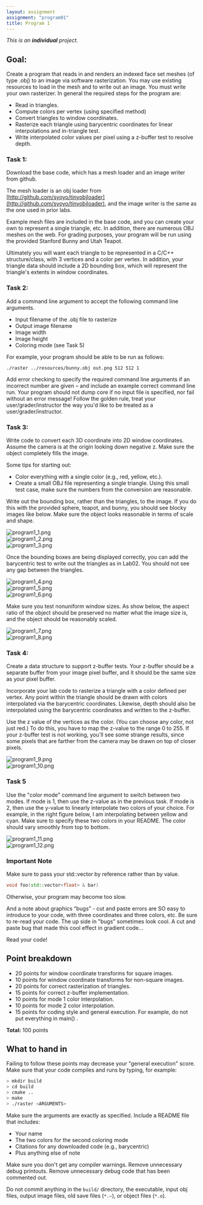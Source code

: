 ```yaml
---
layout: assignment
assignment: "program01"
title: Program 1
---
```


*This is an **individual** project.*


## Goal:

Create a program that reads in and renders an indexed face set meshes (of type .obj) to an image via software rasterization.
You may use existing resources to load in the mesh and to write out an image.
You must write your own rasterizer.
In general the required steps for the program are:

- Read in triangles.
- Compute colors per vertex (using specified method)
- Convert triangles to window coordinates.
- Rasterize each triangle using barycentric coordinates for linear interpolations and in-triangle test.
- Write interpolated color values per pixel using a z-buffer test to resolve depth.


### Task 1:

Download the base code, which has a mesh loader and an image writer from github.

The mesh loader is an obj loader from [http://github.com/syoyo/tinyobjloader](http://github.com/syoyo/tinyobjloader),
and the image writer is the same as the one used in prior labs.

Example mesh files are included in the base code, and you can create your own to represent a single triangle, etc.
In addition, there are numerous OBJ meshes on the web.
For grading purposes, your program will be run using the provided Stanford Bunny and Utah Teapot.

Ultimately you will want each triangle to be represented in a C/C++ structure/class, with 3 vertices and a color per vertex.
In addition, your triangle data should include a 2D bounding box, which will represent the triangle's extents in window coordinates.

### Task 2:

Add a command line argument to accept the following command line arguments.

- Input filename of the .obj file to rasterize
- Output image filename
- Image width
- Image height
- Coloring mode (see Task 5)

For example, your program should be able to be run as follows:

    ./raster ../resources/bunny.obj out.png 512 512 1

Add error checking to specify the required command line arguments if an incorrect number are given –
and include an example correct command line run.
Your program should not dump core if no input file is specified, nor fail without an error message!
Follow the golden rule, treat your user/grader/instructor the way you'd like to be treated as a user/grader/instructor.

### Task 3:

Write code to convert each 3D coordinate into 2D window coordinates.
Assume the camera is at the origin looking down negative z.
Make sure the object completely fills the image.

Some tips for starting out:

- Color everything with a single color (e.g., red, yellow, etc.).
- Create a small OBJ file representing a single triangle.
  Using this small test case, make sure the numbers from the conversion are reasonable.

Write out the bounding box, rather than the triangles, to the image.
If you  do this with the provided sphere, teapot, and bunny, you should see blocky images like below.
Make sure the object looks reasonable in terms of scale and shape.

<div class="row">
  <div class="col-sm-4">
    <img src="program1_1.png" alt="program1_1.png" class="img-thumbnail" />
  </div>
  <div class="col-sm-4">
    <img src="program1_2.png" alt="program1_2.png" class="img-thumbnail" />
  </div>
  <div class="col-sm-4">
    <img src="program1_3.png" alt="program1_3.png" class="img-thumbnail" />
  </div>
</div>

Once the bounding boxes are being displayed correctly, you can add the barycentric test to write out the triangles as in Lab02.
You should not see any gap between the triangles.

<div class="row">
  <div class="col-sm-4">
    <img src="program1_4.png" alt="program1_4.png" class="img-thumbnail" />
  </div>
  <div class="col-sm-4">
    <img src="program1_5.png" alt="program1_5.png" class="img-thumbnail" />
  </div>
  <div class="col-sm-4">
    <img src="program1_6.png" alt="program1_6.png" class="img-thumbnail" />
  </div>
</div>

Make sure you test nonuniform window sizes.
As show below, the aspect ratio of the object should be preserved no matter what the image size is,
and the object should be reasonably scaled.

<div class="row">
  <div class="col-sm-8">
    <img src="program1_7.png" alt="program1_7.png" class="img-thumbnail" />
  </div>
  <div class="col-sm-4">
    <img src="program1_8.png" alt="program1_8.png" class="img-thumbnail" />
  </div>
</div>


### Task 4:

Create a data structure to support z-buffer tests.
Your z-buffer should be a separate buffer from your image pixel buffer, and it should be the same size as your pixel buffer.

Incorporate your lab code to rasterize a triangle with a color defined per vertex.
Any point within the triangle should be drawn with colors interpolated via the barycentric coordinates.
Likewise, depth should also be interpolated using the barycentric coordinates and written to the z-buffer.

Use the z value of the vertices as the color.
(You can choose any color, not just red.)
To do this, you have to map the z-value to the range 0 to 255.
If your z-buffer test is not working, you'll see some strange results,
since some pixels that are farther from the camera may be drawn on top of closer pixels.

<div class="row">
  <div class="col-sm-4">
    <img src="program1_9.png" alt="program1_9.png" class="img-thumbnail" />
  </div>
  <div class="col-sm-4">
    <img src="program1_10.png" alt="program1_10.png" class="img-thumbnail" />
  </div>
</div>

### Task 5

Use the "color mode" command line argument to switch between two modes.
If mode is 1, then use the z-value as in the previous task.
If mode is 2, then use the y-value to linearly interpolate two colors of your choice.
For example, in the right figure below, I am interpolating between yellow and cyan.
Make sure to specify these two colors in your README.
The color should vary smoothly from top to bottom.


<div class="row">
  <div class="col-sm-4">
    <img src="program1_11.png" alt="program1_11.png" class="img-thumbnail" />
  </div>
  <div class="col-sm-4">
    <img src="program1_12.png" alt="program1_12.png" class="img-thumbnail" />
  </div>
</div>

### Important Note

Make sure to pass your std::vector by reference rather than by value.

```cpp
void foo(std::vector<float> & bar)
```

Otherwise, your program may become too slow.

And a note about graphics “bugs” - cut and paste errors are SO easy to introduce to your code,
with three coordinates and three colors, etc.
Be sure to re-read your code.
The up side in "bugs" sometimes look cool.
A cut and paste bug that made this cool effect in gradient code...

Read your code!



## Point breakdown

- 20 points for window coordinate transforms for square images.
- 10 points for window coordinate transforms for non-square images.
- 20 points for correct rasterization of triangles.
- 15 points for correct z-buffer implementation.
- 10 points for mode 1 color interpolation.
- 10 points for mode 2 color interpolation.
- 15 points for coding style and general execution. For example, do not put everything in main() .

**Total:** 100 points

## What to hand in

Failing to follow these points may decrease your "general execution" score.
Make sure that your code compiles and runs by typing, for example:

```bash
> mkdir build
> cd build
> cmake ..
> make
> ./raster <ARGUMENTS>
```

Make sure the arguments are exactly as specified.
Include a README file that includes:

- Your name
- The two colors for the second coloring mode
- Citations for any downloaded code (e.g., barycentric)
- Plus anything else of note

Make sure you don't get any compiler warnings.
Remove unnecessary debug printouts.
Remove unnecessary debug code that has been commented out.

Do not commit anything in the `build/` directory, the executable, input obj files,
output image files, old save files (`*.~`), or object files (`*.o`).
